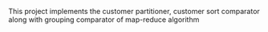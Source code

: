 This project implements the customer partitioner, customer sort comparator along with grouping comparator of map-reduce algorithm
